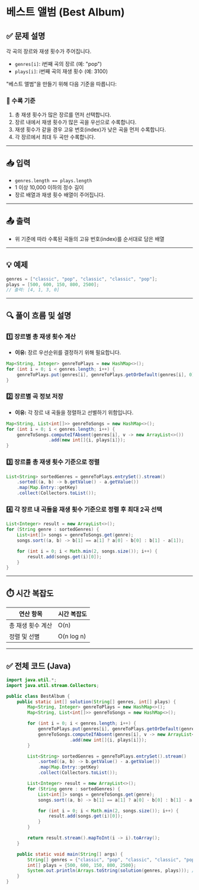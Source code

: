 # 베스트 앨범 (Best Album)

## ✅ 문제 설명

각 곡의 장르와 재생 횟수가 주어집니다.
- `genres[i]`: i번째 곡의 장르 (예: "pop")
- `plays[i]`: i번째 곡의 재생 횟수 (예: 3100)

"베스트 앨범"을 만들기 위해 다음 기준을 따릅니다:

### 📌 수록 기준
1. 총 재생 횟수가 많은 장르를 먼저 선택합니다.
2. 장르 내에서 재생 횟수가 많은 곡을 우선으로 수록합니다.
3. 재생 횟수가 같을 경우 고유 번호(index)가 낮은 곡을 먼저 수록합니다.
4. 각 장르에서 최대 두 곡만 수록합니다.

---

## 📥 입력

- `genres.length == plays.length`
- 1 이상 10,000 이하의 정수 길이
- 장르 배열과 재생 횟수 배열이 주어집니다.

---

## 📤 출력

- 위 기준에 따라 수록된 곡들의 고유 번호(index)를 순서대로 담은 배열

---

## 💡 예제

```java
genres = ["classic", "pop", "classic", "classic", "pop"];
plays = [500, 600, 150, 800, 2500];
// 출력: [4, 1, 3, 0]
```

---

## 🔍 풀이 흐름 및 설명

### 1️⃣ 장르별 총 재생 횟수 계산
- **이유:** 장르 우선순위를 결정하기 위해 필요합니다.
```java
Map<String, Integer> genreToPlays = new HashMap<>();
for (int i = 0; i < genres.length; i++) {
    genreToPlays.put(genres[i], genreToPlays.getOrDefault(genres[i], 0) + plays[i]);
}
```

### 2️⃣ 장르별 곡 정보 저장
- **이유:** 각 장르 내 곡들을 정렬하고 선별하기 위함입니다.
```java
Map<String, List<int[]>> genreToSongs = new HashMap<>();
for (int i = 0; i < genres.length; i++) {
    genreToSongs.computeIfAbsent(genres[i], v -> new ArrayList<>())
                .add(new int[]{i, plays[i]});
}
```

### 3️⃣ 장르를 총 재생 횟수 기준으로 정렬
```java
List<String> sortedGenres = genreToPlays.entrySet().stream()
    .sorted((a, b) -> b.getValue() - a.getValue())
    .map(Map.Entry::getKey)
    .collect(Collectors.toList());
```

### 4️⃣ 각 장르 내 곡들을 재생 횟수 기준으로 정렬 후 최대 2곡 선택
```java
List<Integer> result = new ArrayList<>();
for (String genre : sortedGenres) {
    List<int[]> songs = genreToSongs.get(genre);
    songs.sort((a, b) -> b[1] == a[1] ? a[0] - b[0] : b[1] - a[1]);

    for (int i = 0; i < Math.min(2, songs.size()); i++) {
        result.add(songs.get(i)[0]);
    }
}
```

---

## ⏱️ 시간 복잡도

| 연산 항목             | 시간 복잡도    |
|----------------------|----------------|
| 총 재생 횟수 계산      | O(n)           |
| 정렬 및 선별           | O(n log n)     |

---

## ✅ 전체 코드 (Java)

```java
import java.util.*;
import java.util.stream.Collectors;

public class BestAlbum {
    public static int[] solution(String[] genres, int[] plays) {
        Map<String, Integer> genreToPlays = new HashMap<>();
        Map<String, List<int[]>> genreToSongs = new HashMap<>();

        for (int i = 0; i < genres.length; i++) {
            genreToPlays.put(genres[i], genreToPlays.getOrDefault(genres[i], 0) + plays[i]);
            genreToSongs.computeIfAbsent(genres[i], v -> new ArrayList<>())
                        .add(new int[]{i, plays[i]});
        }

        List<String> sortedGenres = genreToPlays.entrySet().stream()
            .sorted((a, b) -> b.getValue() - a.getValue())
            .map(Map.Entry::getKey)
            .collect(Collectors.toList());

        List<Integer> result = new ArrayList<>();
        for (String genre : sortedGenres) {
            List<int[]> songs = genreToSongs.get(genre);
            songs.sort((a, b) -> b[1] == a[1] ? a[0] - b[0] : b[1] - a[1]);

            for (int i = 0; i < Math.min(2, songs.size()); i++) {
                result.add(songs.get(i)[0]);
            }
        }

        return result.stream().mapToInt(i -> i).toArray();
    }

    public static void main(String[] args) {
        String[] genres = {"classic", "pop", "classic", "classic", "pop"};
        int[] plays = {500, 600, 150, 800, 2500};
        System.out.println(Arrays.toString(solution(genres, plays))); // [4, 1, 3, 0]
    }
}
```